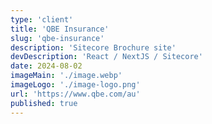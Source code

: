 ```yaml
---
type: 'client'
title: 'QBE Insurance'
slug: 'qbe-insurance'
description: 'Sitecore Brochure site'
devDescription: 'React / NextJS / Sitecore'
date: 2024-08-02
imageMain: './image.webp'
imageLogo: './image-logo.png'
url: 'https://www.qbe.com/au'
published: true
---
```

